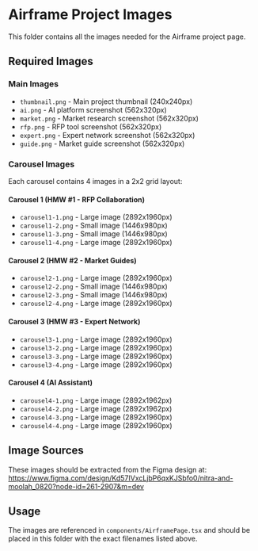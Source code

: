# Airframe Project Images

This folder contains all the images needed for the Airframe project page.

## Required Images

### Main Images
- `thumbnail.png` - Main project thumbnail (240x240px)
- `ai.png` - AI platform screenshot (562x320px)
- `market.png` - Market research screenshot (562x320px)
- `rfp.png` - RFP tool screenshot (562x320px)
- `expert.png` - Expert network screenshot (562x320px)
- `guide.png` - Market guide screenshot (562x320px)

### Carousel Images
Each carousel contains 4 images in a 2x2 grid layout:

#### Carousel 1 (HMW #1 - RFP Collaboration)
- `carousel1-1.png` - Large image (2892x1960px)
- `carousel1-2.png` - Small image (1446x980px)
- `carousel1-3.png` - Small image (1446x980px)
- `carousel1-4.png` - Large image (2892x1960px)

#### Carousel 2 (HMW #2 - Market Guides)
- `carousel2-1.png` - Large image (2892x1960px)
- `carousel2-2.png` - Small image (1446x980px)
- `carousel2-3.png` - Small image (1446x980px)
- `carousel2-4.png` - Large image (2892x1960px)

#### Carousel 3 (HMW #3 - Expert Network)
- `carousel3-1.png` - Large image (2892x1960px)
- `carousel3-2.png` - Large image (2892x1960px)
- `carousel3-3.png` - Large image (2892x1960px)
- `carousel3-4.png` - Large image (2892x1960px)

#### Carousel 4 (AI Assistant)
- `carousel4-1.png` - Large image (2892x1962px)
- `carousel4-2.png` - Large image (2892x1962px)
- `carousel4-3.png` - Large image (2892x1960px)
- `carousel4-4.png` - Large image (2892x1960px)

## Image Sources
These images should be extracted from the Figma design at:
https://www.figma.com/design/Kd57IVxcLjbP6qxKJSbfo0/nitra-and-moolah_0820?node-id=261-2907&m=dev

## Usage
The images are referenced in `components/AirframePage.tsx` and should be placed in this folder with the exact filenames listed above. 